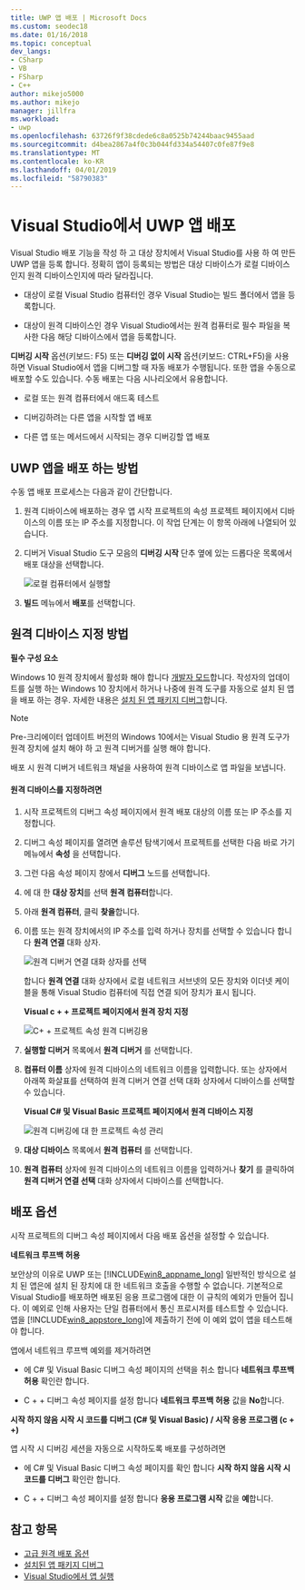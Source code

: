 ```yaml
---
title: UWP 앱 배포 | Microsoft Docs
ms.custom: seodec18
ms.date: 01/16/2018
ms.topic: conceptual
dev_langs:
- CSharp
- VB
- FSharp
- C++
author: mikejo5000
ms.author: mikejo
manager: jillfra
ms.workload:
- uwp
ms.openlocfilehash: 63726f9f38cdede6c8a0525b74244baac9455aad
ms.sourcegitcommit: d4bea2867a4f0c3b044fd334a54407c0fe87f9e8
ms.translationtype: MT
ms.contentlocale: ko-KR
ms.lasthandoff: 04/01/2019
ms.locfileid: "58790383"
---
```

# <a name="deploy-uwp-apps-from-visual-studio"></a>Visual Studio에서 UWP 앱 배포

Visual Studio 배포 기능을 작성 하 고 대상 장치에서 Visual Studio를 사용 하 여 만든 UWP 앱을 등록 합니다. 정확히 앱이 등록되는 방법은 대상 디바이스가 로컬 디바이스인지 원격 디바이스인지에 따라 달라집니다.

- 대상이 로컬 Visual Studio 컴퓨터인 경우 Visual Studio는 빌드 폴더에서 앱을 등록합니다.

- 대상이 원격 디바이스인 경우 Visual Studio에서는 원격 컴퓨터로 필수 파일을 복사한 다음 해당 디바이스에서 앱을 등록합니다.

**디버깅 시작** 옵션(키보드: F5) 또는 **디버깅 없이 시작** 옵션(키보드: CTRL+F5)을 사용하면 Visual Studio에서 앱을 디버그할 때 자동 배포가 수행됩니다. 또한 앱을 수동으로 배포할 수도 있습니다. 수동 배포는 다음 시나리오에서 유용합니다.

- 로컬 또는 원격 컴퓨터에서 애드혹 테스트

- 디버깅하려는 다른 앱을 시작할 앱 배포

- 다른 앱 또는 메서드에서 시작되는 경우 디버깅할 앱 배포

##  <a name="BKMK_How_to_deploy_a_Windows_Store_app"></a> UWP 앱을 배포 하는 방법
 수동 앱 배포 프로세스는 다음과 같이 간단합니다.

1.  원격 디바이스에 배포하는 경우 앱 시작 프로젝트의 속성 프로젝트 페이지에서 디바이스의 이름 또는 IP 주소를 지정합니다. 이 작업 단계는 이 항목 아래에 나열되어 있습니다.

2.  디버거 Visual Studio 도구 모음의 **디버깅 시작** 단추 옆에 있는 드롭다운 목록에서 배포 대상을 선택합니다.

     ![로컬 컴퓨터에서 실행할](../debugger/media/vsrun_f5_local.png "VSRUN_F5_Local")

3.  **빌드** 메뉴에서 **배포**를 선택합니다.

##  <a name="BKMK_How_to_specify_a_remote_device"></a> 원격 디바이스 지정 방법

**필수 구성 요소**

Windows 10 원격 장치에서 활성화 해야 합니다 [개발자 모드](/windows/uwp/get-started/enable-your-device-for-development)합니다. 작성자의 업데이트를 실행 하는 Windows 10 장치에서 하거나 나중에 원격 도구를 자동으로 설치 된 앱을 배포 하는 경우. 자세한 내용은 [설치 된 앱 패키지 디버그](../debugger/debug-installed-app-package.md)합니다.

> [!NOTE]
> Pre-크리에이터 업데이트 버전의 Windows 10에서는 Visual Studio 용 원격 도구가 원격 장치에 설치 해야 하 고 원격 디버거를 실행 해야 합니다.

배포 시 원격 디버거 네트워크 채널을 사용하여 원격 디바이스로 앱 파일을 보냅니다.

#### <a name="to-specify-a-remote-device"></a>원격 디바이스를 지정하려면

1. 시작 프로젝트의 디버그 속성 페이지에서 원격 배포 대상의 이름 또는 IP 주소를 지정합니다.

2. 디버그 속성 페이지를 열려면 솔루션 탐색기에서 프로젝트를 선택한 다음 바로 가기 메뉴에서 **속성** 을 선택합니다.

3. 그런 다음 속성 페이지 창에서 **디버그** 노드를 선택합니다.

4. 에 대 한 **대상 장치**를 선택 **원격 컴퓨터**합니다.

5. 아래 **원격 컴퓨터**, 클릭 **찾을**합니다.

6. 이름 또는 원격 장치에서의 IP 주소를 입력 하거나 장치를 선택할 수 있습니다 합니다 **원격 연결** 대화 상자.

    ![원격 디버거 연결 대화 상자를 선택](../debugger/media/vsrun_selectremotedebuggerdlg.png "VSRUN_SelectRemoteDebuggerDlg")

    합니다 **원격 연결** 대화 상자에서 로컬 네트워크 서브넷의 모든 장치와 이더넷 케이블을 통해 Visual Studio 컴퓨터에 직접 연결 되어 장치가 표시 됩니다.

   **Visual c + + 프로젝트 페이지에서 원격 장치 지정**

   ![C&#43; &#43; 프로젝트 속성 원격 디버깅용](../debugger/media/vsrun_cpp_projprop_remote.png "VSRUN_CPP_ProjProp_Remote")

7. **실행할 디버거** 목록에서 **원격 디버거** 를 선택합니다.

8. **컴퓨터 이름** 상자에 원격 디바이스의 네트워크 이름을 입력합니다. 또는 상자에서 아래쪽 화살표를 선택하여 원격 디버거 연결 선택 대화 상자에서 디바이스를 선택할 수 있습니다.

   **Visual C# 및 Visual Basic 프로젝트 페이지에서 원격 디바이스 지정**

   ![원격 디버깅에 대 한 프로젝트 속성 관리](../debugger/media/vsrun_managed_projprop_remote.png "VSRUN_Managed_ProjProp_Remote")

9. **대상 디바이스** 목록에서 **원격 컴퓨터** 를 선택합니다.

10. **원격 컴퓨터** 상자에 원격 디바이스의 네트워크 이름을 입력하거나 **찾기** 를 클릭하여 **원격 디버거 연결 선택** 대화 상자에서 디바이스를 선택합니다.

##  <a name="BKMK_Deployment_options"></a> 배포 옵션

시작 프로젝트의 디버그 속성 페이지에서 다음 배포 옵션을 설정할 수 있습니다.

**네트워크 루프백 허용**

보안상의 이유로 UWP 또는 [!INCLUDE[win8_appname_long](../debugger/includes/win8_appname_long_md.md)] 일반적인 방식으로 설치 된 앱은에 설치 된 장치에 대 한 네트워크 호출을 수행할 수 없습니다. 기본적으로 Visual Studio를 배포하면 배포된 응용 프로그램에 대한 이 규칙의 예외가 만들어 집니다. 이 예외로 인해 사용자는 단일 컴퓨터에서 통신 프로시저를 테스트할 수 있습니다. 앱을 [!INCLUDE[win8_appstore_long](../debugger/includes/win8_appstore_long_md.md)]에 제출하기 전에 이 예외 없이 앱을 테스트해야 합니다.

앱에서 네트워크 루프백 예외를 제거하려면

- 에 C# 및 Visual Basic 디버그 속성 페이지의 선택을 취소 합니다 **네트워크 루프백 허용** 확인란 합니다.

- C + + 디버그 속성 페이지를 설정 합니다 **네트워크 루프백 허용** 값을 **No**합니다.

**시작 하지 않음 시작 시 코드를 디버그 (C# 및 Visual Basic) / 시작 응용 프로그램 (c + +)**

앱 시작 시 디버깅 세션을 자동으로 시작하도록 배포를 구성하려면

- 에 C# 및 Visual Basic 디버그 속성 페이지를 확인 합니다 **시작 하지 않음 시작 시 코드를 디버그** 확인란 합니다.

- C + + 디버그 속성 페이지를 설정 합니다 **응용 프로그램 시작** 값을 **예**합니다.

## <a name="see-also"></a>참고 항목

- [고급 원격 배포 옵션](/windows/uwp/debug-test-perf/deploying-and-debugging-uwp-apps#advanced-remote-deployment-options)
- [설치된 앱 패키지 디버그](../debugger/debug-installed-app-package.md)
- [Visual Studio에서 앱 실행](/visualstudio/debugger/debugging-windows-store-and-windows-universal-apps)
